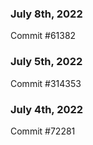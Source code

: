 ### July 8th, 2022

Commit #61382

### July 5th, 2022

Commit #314353


### July 4th, 2022

Commit #72281
